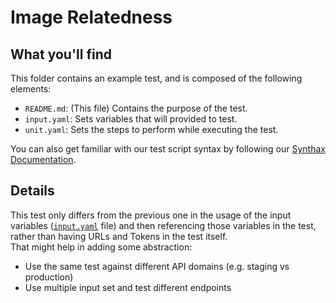 # Image Relatedness

## What you'll find

This folder contains an example test, and is composed of the following elements:
- `README.md`: (This file) Contains the purpose of the test.
- `input.yaml`: Sets variables that will provided to test.
- `unit.yaml`: Sets the steps to perform while executing the test.

You can also get familiar with our test script syntax by following our [Synthax Documentation](https://github.com/saucelabs/saucectl-apitest-example/blob/main/README.md).

## Details

This test only differs from the previous one in the usage of the input variables ([`input.yaml`](./input.yaml) file)
and then referencing those variables in the test, rather than having URLs and Tokens in the test itself.  
That might help in adding some abstraction:

- Use the same test against different API domains (e.g. staging vs production)
- Use multiple input set and test different endpoints
